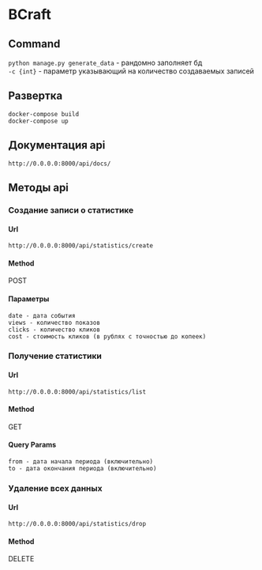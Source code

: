 # BCraft

## Command
```python manage.py generate_data``` - рандомно заполняет бд  
```-c {int}``` - параметр указывающий на количество создаваемых записей  

## Развертка
```docker-compose build```  
```docker-compose up```

## Документация api
```http://0.0.0.0:8000/api/docs/```

## Методы api
### Cоздание записи о статистике
#### Url
```http://0.0.0.0:8000/api/statistics/create```
#### Method
POST
#### Параметры
```
date - дата события
views - количество показов
clicks - количество кликов
cost - стоимость кликов (в рублях с точностью до копеек)
```
  
  
### Получение статистики
#### Url
```http://0.0.0.0:8000/api/statistics/list```
#### Method
GET
#### Query Params
```
from - дата начала периода (включительно)
to - дата окончания периода (включительно)
```
### Удаление всех данных
#### Url
```http://0.0.0.0:8000/api/statistics/drop```
#### Method
DELETE